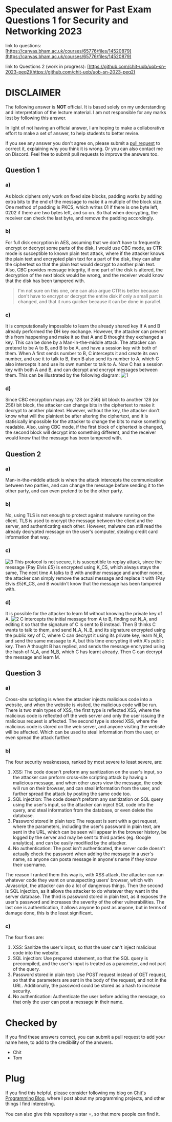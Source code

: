 # Speculated answer for Past Exam Questions 1 for Security and Networking 2023
link to questions: [https://canvas.bham.ac.uk/courses/65776/files/14520879](https://canvas.bham.ac.uk/courses/65776/files/14520879)

link to Questions 2 (work in progress): [https://github.com/chit-uob/uob-sn-2023-peq2](https://github.com/chit-uob/uob-sn-2023-peq2)

# DISCLAIMER
The following answer is **NOT** official. It is based solely on my understanding and interpretation of the lecture material. I am not responsible for any marks lost by following this answer.

In light of not having an official answer, I am hoping to make a collaborative effort to make a set of answer, to help students to better revise.

If you see any answer you don't agree on, please submit a [pull request](https://docs.github.com/en/pull-requests/collaborating-with-pull-requests/proposing-changes-to-your-work-with-pull-requests/creating-a-pull-request) to correct it, explaining why you think it is wrong. Or you can also contact me on Discord. Feel free to submit pull requests to improve the answers too.

## Question 1
### a)
As block ciphers only work on fixed size blocks, padding works by adding extra bits to the end of the message to make it a multiple of the block size. One method of padding is PKCS, which writes 01 if there is one byte left, 0202 if there are two bytes left, and so on. So that when decrypting, the receiver can check the last byte, and remove the padding accordingly.

### b)
For full disk encryption in AES, assuming that we don't have to frequently encrypt or decrypt some parts of the disk, I would use CBC mode, as CTR mode is susceptible to known plain text attack, where if the attacker knows the plain text and encrypted plain text for a part of the disk, they can alter the ciphertext so that the plain text would decrypt to another plain text. Also, CBC provides message integrity, if one part of the disk is altered, the decryption of the next block would be wrong, and the receiver would know that the disk has been tampered with.
> I'm not sure on this one, one can also argue CTR is better because don't have to encrypt or decrypt the entire disk if only a small part is changed, and that it runs quicker because it can be done in parallel. 

### c)
It is computationally impossible to learn the already shared key If A and B already performed the DH key exchange. However, the attacker can prevent this from happening and make it so that A and B thought they exchanged a key. This can be done by a Man-in-the-middle attack. The attacker can pretend to be A to B, and B to be A, and have a session key with both of them. When A first sends number to B, C intercepts it and create its own number, and use it to talk to B, then B also send its number to A, which C also intercepts it and use its own number to talk to A. Now C has a session key with both A and B, and can decrypt and encrypt messages between them.
This can be illustrated by the following diagram:
![1](https://github.com/chit-uob/uob-sn-2023-peq1/blob/main/img/1.png?raw=true)

### d)
Since CBC encryption maps any 128 (or 256) bit block to another 128 (or 256) bit block, the attacker can change bits in the ciphertext to make it decrypt to another plaintext. However, without the key, the attacker don't know what will the plaintext be after altering the ciphertext, and it is statisically impossible for the attacker to change the bits to make something readable. Also, using CBC mode, if the first block of ciphertext is changed, the second block will decrypt into something different, and the receiver would know that the message has been tampered with.

## Question 2
### a)
Man-in-the-middle attack is when the attack intercepts the communication between two parties, and can change the message before sending it to the other party, and can even pretend to be the other party.

### b)
No, using TLS is not enough to protect against malware running on the client. TLS is used to encrypt the message between the client and the server, and authenticating each other. However, malware can still read the already decrypted message on the user's computer, stealing credit card information that way.

### c)
![3](http://github.com/chit-uob/uob-sn-2023-peq1/blob/main/img/3.jpg?raw=true)
This protocol is not secure, it is susceptible to replay attack, since the message {Pay Elvis £5} is encrypted using K_CS, which always stays the same, The next time A talks to B with another message and another nonce, the attacker can simply remove the actual message and replace it with {Pay Elvis £5}K_CS, and B wouldn't know that the message has been tampered with.

### d)
It is possible for the attacker to learn M without knowing the private key of A.
![2](https://github.com/chit-uob/uob-sn-2023-peq1/blob/main/img/2.png?raw=true)
C intercepts the initial message from A to B, finding out N_A, and editing it so that the signature of C is sent to B instead. Then B thinks C wants to talk to them, and send N_A, N_B, and its signature encrypted using the public key of C, where C can decrypt it using its private key, learn N_B, and send the same message to A, but this time encrypting it with A's public key. Then A thought B has replied, and sends the message encrypted using the hash of N_A, and N_B, which C has learnt already. Then C can decrypt the message and learn M.

## Question 3
### a)
Cross-site scripting is when the attacker injects malicious code into a website, and when the website is visited, the malicious code will be run. There is two main types of XSS, the first type is reflected XSS, where the malicious code is reflected off the web server and only the user issuing the malicious request is affected. The second type is stored XSS, where the malicious code is stored on the web server, and anyone visiting the website will be affected. Which can be used to steal information from the user, or even spread the attack further.


### b)
The four security weaknesses, ranked by most severe to least severe, are:
1. XSS: The code doesn't preform any sanitization on the user's input, so the attacker can preform cross-site scripting attack by having a malicious message, and when other users view the message, the code will run on their browser, and can steal information from the user, and further spread the attack by posting the same code too.
2. SQL injection: The code doesn't preform any sanitization on SQL query using the user's input, so the attacker can inject SQL code into the query, and steal information from the database, or even delete the database.
3. Password stored in plain text: The request is sent with a get request, where the parameters, including the user's password in plain text, are sent in the URL, which can be seen will appear in the browser history, be logged by the server and may be sent to third parties (eg. Google analytics), and can be easily modified by the attacker.
4. No authentication: The post isn't authenticated, the server code doesn't actually check the password when adding the message in a user's name, so anyone can posta message in anyone's name if they know their username.

The reason I ranked them this way is, with XSS attack, the attacker can run whatever code they want on unsuspecting users' browser, which with Javascript, the attacker can do a lot of dangerous things. Then the second is SQL injection, as it allows the attacker to do whatever they want in the server database. The third is password stored in plain text, as it exposes the user's password and increases the severity of the other vulnerabilities. The last one is authentication, it allows anyone to post as anyone, but in terms of damage done, this is the least significant. 

### c)
The four fixes are:
1. XSS: Sanitize the user's input, so that the user can't inject malicious code into the website.
2. SQL injection: Use prepared statement, so that the SQL query is precompiled, and the user's input is treated as a parameter, and not part of the query.
3. Password stored in plain text: Use POST request instead of GET request, so that the parameters are sent in the body of the request, and not in the URL. Additionally, the password could be stored as a hash to increase security. 
4. No authentication: Authenticate the user before adding the message, so that only the user can post a message in their name.


# Checked by
If you find these answers correct, you can submit a pull request to add your name here, to add to the credibility of the answers.
- Chit
- Tom

# Plug
If you find this helpful, please consider following my blog on [Chit's Programming Blog](https://blog.cpbprojects.me), where I post about my programming projects, and other things I find interesting.

You can also give this repository a star ⭐, so that more people can find it.
